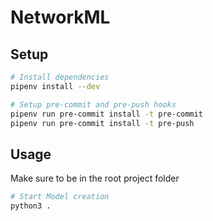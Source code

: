 # NetworkML

## Setup
```sh
# Install dependencies
pipenv install --dev

# Setup pre-commit and pre-push hooks
pipenv run pre-commit install -t pre-commit
pipenv run pre-commit install -t pre-push
```

## Usage

Make sure to be in the root project folder
```sh
# Start Model creation
python3 .
```
